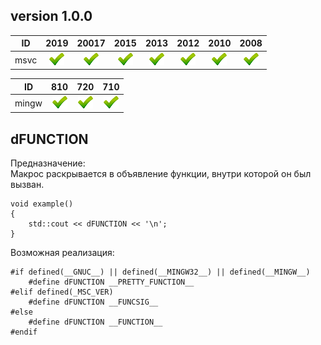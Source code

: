 ﻿
[P]: ../icons/progress.png
[V]: ../icons/success.png
[X]: ../icons/failed.png
[D]: ../icons/danger.png
[E]: ../icons/empty.png
[N]: ../icons/na.png

version 1.0.0
---

| **ID** | 2019      | 20017     | 2015      | 2013      | 2012      | 2010      | 2008      |  
|:------:|:---------:|:---------:|:---------:|:---------:|:---------:|:---------:|:---------:|  
| msvc   | [![V]][0] | [![V]][0] | [![V]][0] | [![V]][0] | [![V]][0] | [![V]][0] | [![V]][0] |  

| **ID**  | 810       | 720       | 710       |  
|:-------:|:---------:|:---------:|:---------:|  
| mingw   | [![V]][0] | [![V]][0] | [![V]][0] |  


[0]: #assert  "макрос dFUNCTION"  

dFUNCTION
------
Предназначение:  
Макрос раскрывается в объявление функции, внутри которой он был вызван.  

```
void example()
{
    std::cout << dFUNCTION << '\n';
}
```

Возможная реализация:  

```
#if defined(__GNUC__) || defined(__MINGW32__) || defined(__MINGW__)
    #define dFUNCTION __PRETTY_FUNCTION__
#elif defined(_MSC_VER)
    #define dFUNCTION __FUNCSIG__
#else
    #define dFUNCTION __FUNCTION__
#endif
```

